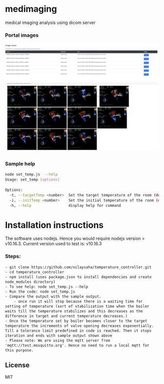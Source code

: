 # medimaging
medical imaging analysis using dicom server

### Portal images
![Alt text](images/imagelist_portal.png?raw=true "Image list portal")
![Alt text](images/imageDetails_portal.png?raw=true "Image details(One image dcm = multiple png files")


### Sample help
```sh
node set_temp.js  --help
Usage: set_temp [options]

Options:
  -t, --targetTemp <number>  Set the target temperature of the room (default: 23.5)
  -i, --initTemp <number>    Set the initial temperature of the room (default: 18)
  -h, --help                 display help for command
```




# Installation instructions
The software uses nodejs. Hence you would require nodejs version > v10.16.3. Current version used to test is: v10.16.3

### Steps:
    - git clone https://github.com/nilaysaha/temperature_controller.git
    - cd temperature_controller
    - npm install (uses package.json to install dependencies and create node_modules directory)
    - To see help: node set_temp.js --help
    - Run the code: node set_temp.js
    - Compare the output with the sample output.
        - once run it will stop because there is a waiting time for setting of temperature (sort of stabilization time when the boiler waits till the temperature stabilizes and this decreases as the difference in target and current temperature decreases.)
    - Once the temperature set by boiler becomes closer to the target temperature the increments of valve opening decreases exponentially. Till a tolerance limit predefined in code is reached. Then it stops iteration and ends with sample output shown above
    - Please note: We are using the mqtt server from 'mqtt://test.mosquitto.org'. Hence no need to run a local mqtt for this purpose.
License
----
MIT
